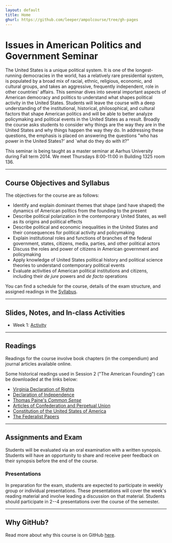 ```yaml
---
layout: default
title: Home
ghurl: https://github.com/leeper/ampolcourse/tree/gh-pages
---
```


# Issues in American Politics and Government Seminar #

The United States is a unique political system. It is one of the longest-running democracies in the world, has a relatively rare presidential system, is populated by a broad mix of racial, ethnic, religious, economic, and cultural groups, and takes an aggressive, frequently independent, role in other countries' affairs. This seminar dives into several important aspects of American democracy and politics to understand what shapes political activity in the United States. Students will leave the course with a deep understanding of the institutional, historical, philosophical, and cultural factors that shape American politics and will be able to better analyze policymaking and political events in the United States as a result. Broadly the course asks students to consider why things are the way they are in the United States and why things happen the way they do. In addressing these questions, the emphasis is placed on answering the questions "who has power in the United States?' and `what do they do with it?"

This seminar is being taught as a master seminar at Aarhus University during Fall term 2014. We meet Thursdays 8:00-11:00 in Building 1325 room 136.

---
## Course Objectives and Syllabus ##

The objectives for the course are as follows:

 * Identify and explain dominant themes that shape (and have shaped) the dynamics of American politics from the founding to the present 
 * Describe political polarization in the contemporary United States, as well as its origins and political effects 
 * Describe political and economic inequalities in the United States and their consequences for political activity and policymaking 
 * Explain institutional roles and functions of branches of the federal government, states, citizens, media, parties, and other political actors 
 * Discuss the roles and power of citizens in American government and policymaking 
 * Apply knowledge of United States political history and political science theories to understand contemporary political events 
 * Evaluate activities of American political institutions and citizens, including their *de jure* powers and *de facto* operations 

You can find a schedule for the course, details of the exam structure, and assigned readings in the [Syllabus](Syllabus/Syllabus.pdf).

---
## Slides, Notes, and In-class Activities ##

 - Week 1: [Activity](Activities/Week1.pdf)


---
## Readings ##

Readings for the course involve book chapters (in the compendium) and journal articles available online.

Some historical readings used in Session 2 ("The American Founding") can be downloaded at the links below:

 * [Virginia Declaration of Rights](http://en.wikisource.org/wiki/Virginia_Declaration_of_Rights)
 * [Declaration of Independence](http://en.wikisource.org/wiki/United_States_Declaration_of_Independence)
 * [Thomas Paine's *Common Sense*](http://www.gutenberg.org/ebooks/3755)
 * [Articles of Confederation and Perpetual Union](http://en.wikisource.org/wiki/Articles_of_Confederation_and_Perpetual_Union)
 * [Constitution of the United States of America](http://en.wikisource.org/wiki/Constitution_of_the_United_States_of_America)
 * [The Federalist Papers](http://thomas.loc.gov/home/histdox/fedpapers.html)
 

---
## Assignments and Exam ##

Students will be evaluated via an oral examination with a written synopsis. Students will have an opportunity to share and receive peer feedback on their synopsis before the end of the course.

### Presentations ###

In preparation for the exam, students are expected to participate in weekly group or individual presentations. These presentations will cover the week's reading material and involve leading a discussion on that material. Students should participate in 2--4 presentations over the course of the semester.


---
## Why GitHub? ##

Read more about why this course is on GitHub [here](fork.html).
